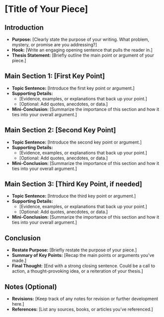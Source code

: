 # [Title of Your Piece]

## Introduction
- **Purpose:** [Clearly state the purpose of your writing. What problem, mystery, or promise are you addressing?]
- **Hook:** [Write an engaging opening sentence that pulls the reader in.]
- **Thesis Statement:** [Briefly outline the main point or argument of your piece.]

## Main Section 1: [First Key Point]
- **Topic Sentence:** [Introduce the first key point or argument.]
- **Supporting Details:**
  - [Evidence, examples, or explanations that back up your point.]
  - [Optional: Add quotes, anecdotes, or data.]
- **Mini-Conclusion:** [Summarize the importance of this section and how it ties into your overall argument.]

## Main Section 2: [Second Key Point]
- **Topic Sentence:** [Introduce the second key point or argument.]
- **Supporting Details:**
  - [Evidence, examples, or explanations that back up your point.]
  - [Optional: Add quotes, anecdotes, or data.]
- **Mini-Conclusion:** [Summarize the importance of this section and how it ties into your overall argument.]

## Main Section 3: [Third Key Point, if needed]
- **Topic Sentence:** [Introduce the third key point or argument.]
- **Supporting Details:**
  - [Evidence, examples, or explanations that back up your point.]
  - [Optional: Add quotes, anecdotes, or data.]
- **Mini-Conclusion:** [Summarize the importance of this section and how it ties into your overall argument.]

## Conclusion
- **Restate Purpose:** [Briefly restate the purpose of your piece.]
- **Summary of Key Points:** [Recap the main points or arguments you’ve made.]
- **Final Thought:** [End with a strong closing sentence. Could be a call to action, a thought-provoking idea, or a reiteration of your thesis.]

## Notes (Optional)
- **Revisions:** [Keep track of any notes for revision or further development here.]
- **References:** [List any sources, books, or articles you’ve referenced.]
